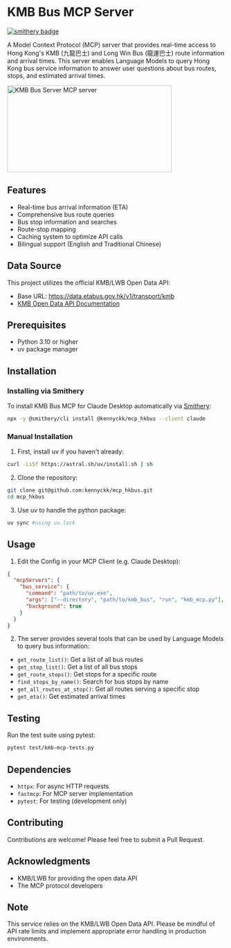 # KMB Bus MCP Server
[![smithery badge](https://smithery.ai/badge/@kennyckk/mcp_hkbus)](https://smithery.ai/server/@kennyckk/mcp_hkbus)

A Model Context Protocol (MCP) server that provides real-time access to Hong Kong's KMB (九龍巴士) and Long Win Bus (龍運巴士) route information and arrival times. This server enables Language Models to query Hong Kong bus service information to answer user questions about bus routes, stops, and estimated arrival times.

<a href="https://glama.ai/mcp/servers/@kennyckk/mcp_hkbus">
  <img width="380" height="200" src="https://glama.ai/mcp/servers/@kennyckk/mcp_hkbus/badge" alt="KMB Bus Server MCP server" />
</a>

## Features

- Real-time bus arrival information (ETA)
- Comprehensive bus route queries
- Bus stop information and searches
- Route-stop mapping
- Caching system to optimize API calls
- Bilingual support (English and Traditional Chinese)

## Data Source

This project utilizes the official KMB/LWB Open Data API:

- Base URL: https://data.etabus.gov.hk/v1/transport/kmb
- [KMB Open Data API Documentation](https://data.etabus.gov.hk/documentation/overview)

## Prerequisites

- Python 3.10 or higher
- uv package manager

## Installation

### Installing via Smithery

To install KMB Bus MCP for Claude Desktop automatically via [Smithery](https://smithery.ai/server/@kennyckk/mcp_hkbus):

```bash
npx -y @smithery/cli install @kennyckk/mcp_hkbus --client claude
```

### Manual Installation

1. First, install uv if you haven't already:

```bash
curl -LsSf https://astral.sh/uv/install.sh | sh
```

2. Clone the repository:

```bash
git clone git@github.com:kennyckk/mcp_hkbus.git
cd mcp_hkbus
```

3. Use uv to handle the python package:

```bash
uv sync #using uv.lock
```

## Usage

1. Edit the Config in your MCP Client (e.g. Claude Desktop):

```json
{
  "mcpServers": {
    "bus_service": {
      "command": "path/to/uv.exe",
      "args": ["--directory", "path/to/kmb_bus", "run", "kmb_mcp.py"],
      "background": true
    }
  }
}
```

2. The server provides several tools that can be used by Language Models to query bus information:

- `get_route_list()`: Get a list of all bus routes
- `get_stop_list()`: Get a list of all bus stops
- `get_route_stops()`: Get stops for a specific route
- `find_stops_by_name()`: Search for bus stops by name
- `get_all_routes_at_stop()`: Get all routes serving a specific stop
- `get_eta()`: Get estimated arrival times

## Testing

Run the test suite using pytest:

```bash
pytest test/kmb-mcp-tests.py
```

## Dependencies

- `httpx`: For async HTTP requests
- `fastmcp`: For MCP server implementation
- `pytest`: For testing (development only)

## Contributing

Contributions are welcome! Please feel free to submit a Pull Request.

## Acknowledgments

- KMB/LWB for providing the open data API
- The MCP protocol developers

## Note

This service relies on the KMB/LWB Open Data API. Please be mindful of API rate limits and implement appropriate error handling in production environments.